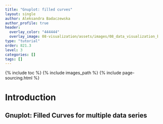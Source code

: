 ```yaml
---
title: "Gnuplot: filled curves"
layout: single
author: Aleksandra Badaczewska
author_profile: true
header:
  overlay_color: "444444"
  overlay_image: 08-visualization/assets/images/08_data_visualization_banner.png
type: "tutorial"
order: 821.3
level: 3
categories: []
tags: []
---
```


{% include toc %}
{% include images_path %}
{% include page-sourcing.html %}


# Introduction

## Gnuplot: Filled Curves for multiple data series
